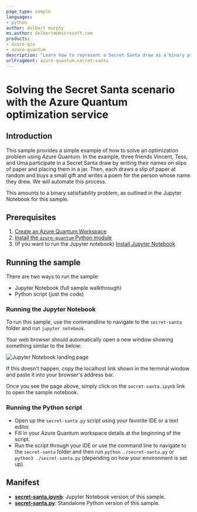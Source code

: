 ```yaml
---
page_type: sample
languages:
- python
author: delbert murphy
ms.author: delbertm@microsoft.com
products:
- azure-qio
- azure-quantum
description: "Learn how to represent a Secret Santa draw as a binary problem and solve it using the Azure Quantum optimization service"
urlFragment: azure-quantum.secret-santa
---
```


# Solving the Secret Santa scenario with the Azure Quantum optimization service

## Introduction

This sample provides a simple example of how to solve an optimization problem using Azure Quantum. In the example, three friends Vincent, Tess, and Uma participate in a Secret Santa draw by writing their names on slips of paper and placing them in a jar. Then, each draws a slip of paper at random and buys a small gift and writes a poem for the person whose name they drew. We will automate this process.

This amounts to a binary satisfiability problem, as outlined in the Jupyter Notebook for this sample.

## Prerequisites

1. [Create an Azure Quantum Workspace](https://docs.microsoft.com/azure/quantum/optimization-install-sdk)
2. [Install the `azure-quantum` Python module](https://docs.microsoft.com/azure/quantum/optimization-install-sdk)
3. (If you want to run the Jupyter notebook) [Install Jupyter Notebook](https://jupyter.org/install)

## Running the sample

There are two ways to run the sample:

- Jupyter Notebook (full sample walkthrough)
- Python script (just the code)

### Running the Jupyter Notebook

To run this sample, use the commandline to navigate to the `secret-santa` folder and run `jupyter notebook`.

Your web browser should automatically open a new window showing something similar to the below:

![Jupyter Notebook landing page](./media/jupyter-homepage.png)

If this doesn't happen, copy the localhost link shown in the terminal window and paste it into your browser's address bar.

Once you see the page above, simply click on the `secret-santa.ipynb` link to open the sample notebook.

### Running the Python script

- Open up the `secret-santa.py` script using your favorite IDE or a text editor.
- Fill in your Azure Quantum workspace details at the beginning of the script.
- Run the script through your IDE or use the command line to navigate to the `secret-santa` folder and then run `python ./secret-santa.py` or `python3 ./secret-santa.py` (depending on how your environment is set up).

## Manifest

- **[secret-santa.ipynb](https://github.com/microsoft/qio-samples/blob/main/samples/secret-santa/secret-santa.ipynb)**: Jupyter Notebook version of this sample.
- **[secret-santa.py](https://github.com/microsoft/qio-samples/blob/main/samples/secret-santa/secret-santa.py)**: Standalone Python version of this sample.
